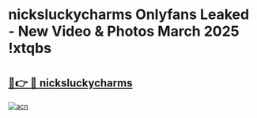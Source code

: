 # nicksluckycharms Onlyfans Leaked - New Video & Photos March 2025 !xtqbs

# <h2><a href="https://km50h5.iuczelnia.edu.pl?title=nicksluckycharms&ref=xtqbs">🔗👉 🔴 nicksluckycharms</a></h2>

[![acn](https://github.com/user-attachments/assets/0f9c940e-d8b0-45ae-aac7-cd30a18b3e1c)](https://km50h5.iuczelnia.edu.pl?title=nicksluckycharms&ref=xtqbs)

